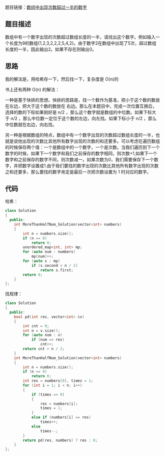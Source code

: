 题目链接：[数组中出现次数超过一半的数字](https://www.nowcoder.com/practice/e8a1b01a2df14cb2b228b30ee6a92163?tpId=13&tqId=11181&tPage=2&rp=2&ru=%2Fta%2Fcoding-interviews&qru=%2Fta%2Fcoding-interviews%2Fquestion-ranking)

## 题目描述

数组中有一个数字出现的次数超过数组长度的一半，请找出这个数字。例如输入一个长度为9的数组{1,2,3,2,2,2,5,4,2}。由于数字2在数组中出现了5次，超过数组长度的一半，因此输出2。如果不存在则输出0。

## 思路

我的解法是，用哈希存一下，然后找一下，复杂度是 O(n)的

书上还有两种 O(n) 的解法：

一种是基于快排的思想。快排的思路是，找一个数作为基准，把小于这个数的数放在左边，把大于这个数的数放在 右边。那么在本题目中，完成一次位置互换后，选择的数的下标如果刚好是 n/2 ，那么这个数字就是数组的中位数。如果下标大于 n/2 ，那么中位数一定位于这个数的左边，向左找。如果下标小于 n/2 ，那么中位数就在右边，向右找。

另一种是根据数组的特点，数组中有一个数字出现的次数超过数组长度的一半，也就是说他出现的次数比其他所有数字出现的次数的和还要多。可以考虑在遍历数组的时候保存两个值：一个是数组中的一个数字，一个是次数。当我们遍历到下一个数字的时候，如果下一个数字和我们之前保存的数字相同，则次数+1,如果下一个数字和之前保存的数字不同，则次数减一。如果次数为0，我们需要保存下一个数字，并把数字设置成1.由于我们要找的数字出现的次数比其他所有数字出现的次数之和还要多，那么要找的数字肯定是最后一次把次数设置为 1 时对应的数字。

## 代码

哈希：

```cpp
class Solution
{
  public:
    int MoreThanHalfNum_Solution(vector<int> numbers)
    {
        int n = numbers.size();
        if (n == 0)
            return 0;
        unordered_map<int, int> mp;
        for (auto num : numbers)
            mp[num]++;
        for (auto s : mp)
            if (s.second > n / 2)
                return s.first;
        return 0;
    }
};
```

找规律：

```cpp
class Solution
{
  public:
    bool pd(int res, vector<int> &v)
    {
        int cnt = 0;
        int n = v.size();
        for (auto num : v)
            if (num == res)
                cnt++;
        return cnt > n / 2;
    }
    int MoreThanHalfNum_Solution(vector<int> numbers)
    {
        int n = numbers.size();
        if (n == 0)
            return 0;
        int res = numbers[0], times = 1;
        for (int i = 1; i < n; i++)
        {
            if (times == 0)
            {
                res = numbers[i];
                times = 1;
            }
            else if (numbers[i] == res)
                times++;
            else
                times--;
        }
        return pd(res, numbers) ? res : 0;
    }
};
```

